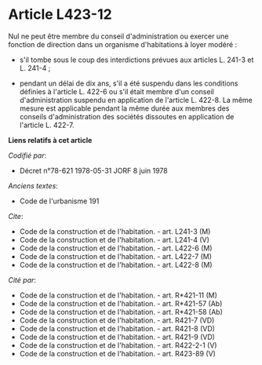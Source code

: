 # Article L423-12

Nul ne peut être membre du conseil d'administration ou exercer une fonction de direction dans un organisme d'habitations à
loyer modéré :

- s'il tombe sous le coup des interdictions prévues aux articles L. 241-3 et L. 241-4 ;

- pendant un délai de dix ans, s'il a été suspendu dans les conditions définies à l'article L. 422-6 ou s'il était membre
d'un conseil d'administration suspendu en application de l'article L. 422-8. La même mesure est applicable pendant la même
durée aux membres des conseils d'administration des sociétés dissoutes en application de l'article L. 422-7.

**Liens relatifs à cet article**

_Codifié par_:

  - Décret n°78-621 1978-05-31 JORF 8 juin 1978

_Anciens textes_:

  - Code de l'urbanisme 191

_Cite_:

  - Code de la construction et de l'habitation. - art. L241-3 (M)
  - Code de la construction et de l'habitation. - art. L241-4 (V)
  - Code de la construction et de l'habitation. - art. L422-6 (M)
  - Code de la construction et de l'habitation. - art. L422-7 (M)
  - Code de la construction et de l'habitation. - art. L422-8 (M)

_Cité par_:

  - Code de la construction et de l'habitation. - art. R*421-11 (M)
  - Code de la construction et de l'habitation. - art. R*421-57 (Ab)
  - Code de la construction et de l'habitation. - art. R*421-58 (Ab)
  - Code de la construction et de l'habitation. - art. R421-7 (VD)
  - Code de la construction et de l'habitation. - art. R421-8 (VD)
  - Code de la construction et de l'habitation. - art. R421-9 (VD)
  - Code de la construction et de l'habitation. - art. R422-2-1 (V)
  - Code de la construction et de l'habitation. - art. R423-89 (V)
